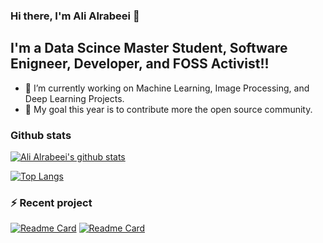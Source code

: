 ### Hi there, I'm Ali Alrabeei  👋


## I'm a Data Scince Master Student, Software Enigneer, Developer, and FOSS Activist!!

- 🔭 I’m currently working on Machine Learning, Image Processing, and Deep Learning Projects.
- 🌱 My goal this year is to contribute more the open source community.


### Github stats
[![Ali Alrabeei's github stats](https://github-readme-stats.vercel.app/api?username=ali-commits&theme=react&show_icons=true)](https://github.com/ali-commits)

[![Top Langs](https://github-readme-stats.vercel.app/api/top-langs/?username=ali-commits&theme=react&layout=compact&show_icons=true)](https://github.com/ali-commits)

### :zap: Recent project</summary>
[![Readme Card](https://github-readme-stats.vercel.app/api/pin/?username=ali-commits&repo=ML-FingersCounter&theme=react)](https://github.com/ali-commits/ML-FingersCounter)
[![Readme Card](https://github-readme-stats.vercel.app/api/pin/?username=ali-commits&repo=ML-FaceMaskDetection&theme=react)](https://github.com/ali-commits/ML-FingersCounter)


